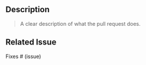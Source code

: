 ## Description

> A clear description of what the pull request does.

## Related Issue

Fixes # (issue)

